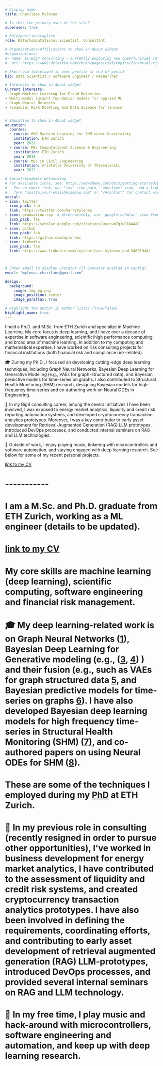 ```yaml
---
# Display name
title: Charilaos Mylonas

# Is this the primary user of the site?
superuser: true

# Role/position/tagline
role: Data/Computational Scientist, Consultant

# Organizations/Affiliations to show in About widget
#organizations:
#- name: Ex-Big4 consulting - currently exploring new opportunities in an ML Startup.
#  url: https://www2.deloitte.com/ch/en/pages/risk/topics/financial-risk.html?icid=nav2_financial-risk

# Short bio (displayed in user profile at end of posts)
bio: Data Scientist / Software Engineer / Researcher

# Interests to show in About widget
Current interests:
- Graph Machine Learning for Fraud Detection
- Multi-modal (graph) foundation models for applied ML
- Graph Neural Networks
- Financial Risk Modeling and Data Science for finance


# Education to show in About widget
education:
  courses:
  - course: PhD Machine Learning for SHM under Uncertainty
    institution: ETH Zurich
    year: 2021 
  - course: MSc Computational Science & Engineering
    institution: ETH Zurich
    year: 2015
  - course: MSc in Civil Engineering
    institution: Aristotle University of Thessaloniki
    year: 2012

# Social/Academic Networking
# For available icons, see: https://wowchemy.com/docs/getting-started/page-builder/#icons
#   For an email link, use "fas" icon pack, "envelope" icon, and a link in the
#   form "mailto:your-email@example.com" or "/#contact" for contact widget.
social:
- icon: twitter
  icon_pack: fab
  link: https://twitter.com/harrymylonas
- icon: graduation-cap  # Alternatively, use `google-scholar` icon from `ai` icon pack
  icon_pack: fas
  link: https://scholar.google.com/citations?user=W7giwJEAAAAJ
- icon: github
  icon_pack: fab
  link: https://github.com/mylonasc
- icon: linkedin
  icon_pack: fab
  link: https://www.linkedin.com/in/charilaos-mylonas-phd-54691948/



# Enter email to display Gravatar (if Gravatar enabled in Config)
email: "mylonas.charilaos@gmail.com"

design:
  background: 
    image: img_bg.png
    image_position: center
    image_parallax: true

# Highlight the author in author lists? (true/false)
highlight_name: true
---
```


I hold a Ph.D. and M.Sc. from ETH Zurich and specialize in Machine Learning. My core focus is deep learning, and I have over a decade of expertise in software engineering, scientific/high performance computing, and broad area of machine learning. In addition to my computing and mathematical expertise, I have worked on risk consulting projects for financial institutions (both financial risk and compliance risk-related).

🎓 During my Ph.D., I focused on developing cutting-edge deep learning techniques, including Graph Neural Networks, Bayesian Deep Learning for Generative Modeling (e.g., VAEs for graph-structured data), and Bayesian predictive models for time-series on graphs.
I also contributed to Structural Health Monitoring (SHM) research, designing Bayesian models for high-frequency time-series and co-authoring work on Neural ODEs in Engineering.

💼 In my Big4 consulting career, among the several initiatives I have been involved, I was exposed to energy market analytics, liquidity and credit risk reporting automation systems, and developed cryptocurrency transaction analytics prototypes. Moreover, I was a key contributor to early asset development for Retrieval-Augmented Generation (RAG) LLM prototypes, introduced DevOps processes, and conducted internal seminars on RAG and LLM technologies.

🎹 Outside of work, I enjoy playing music, tinkering with microcontrollers and software automation, and staying engaged with deep learning research. 
See below for some of my recent personal projects.

[link to my CV]( uploads/MylonasCharilaos_Oct24_nt_v3-1.pdf)

# -----------
# I am a M.Sc. and Ph.D. graduate from ETH Zurich, working as a ML engineer (details to be updated).
#
# [link to my CV]( uploads/MylonasCharilaos_Oct24_nt_v3-1.pdf)
#
# My core skills are machine learning (deep learning), scientific computing, software engineering and financial risk management.
#
# 🎓 My deep learning-related work is on Graph Neural Networks ([1](https://github.com/mylonasc/tf_gnns)), Bayesian Deep Learning for Generative modeling (e.g., ([3](https://onlinelibrary.wiley.com/doi/full/10.1002/we.2621), [4](https://www.research-collection.ethz.ch/bitstream/handle/20.500.11850/385323/4/GeneGolubPoster.pdf)) ) and their fusion (e.g., such as VAEs for graph structured data [5](https://arxiv.org/abs/2106.16049), and Bayesian predictive models for time-series on graphs [6](https://arxiv.org/abs/2012.06791)). I have also developed Bayesian deep learning models for high frequency time-series in Structural Health Monitoring (SHM) ([7](https://www.mdpi.com/1424-8220/21/19/6325)), and co-authored papers on using Neural ODEs for SHM ([8](https://www.sciencedirect.com/science/article/abs/pii/S0022460X21002686)). 
#
# These are some of the techniques I employed during my [PhD](https://www.research-collection.ethz.ch/handle/20.500.11850/511551) at ETH Zurich.
#
# 💼 In my previous role in consulting (recently resigned in order to pursue other opportunities), I've worked in business development for energy market analytics, I have contributed to the assessment of liquidity and credit risk systems, and created cryptocurrency transaction analytics prototypes. I have also been involved in defining the requirements, coordinating efforts, and contributing to early asset development of retrieval augmented generation (RAG) LLM-prototypes, introduced DevOps processes, and provided several internal seminars on RAG and LLM technology.
#
# 🎹 In my free time, I play music and hack-around with microcontrollers, software engineering and automation, and keep up with deep learning research.
#

